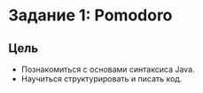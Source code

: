 # Задание 1: Pomodoro

## Цель

* Познакомиться с основами синтаксиса Java.
* Научиться структурировать и писать код.
